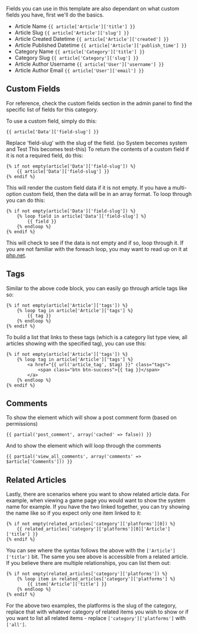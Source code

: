 Fields you can use in this template are also dependant on what custom fields you have, first we'll do the basics.

* Article Name `{{ article['Article']['title'] }}`
* Article Slug `{{ article['Article']['slug'] }}`
* Article Created Datetime `{{ article['Article']['created'] }}`
* Article Published Datetime `{{ article['Article']['publish_time'] }}`
* Category Name `{{ article['Category']['title'] }}`
* Category Slug `{{ article['Category']['slug'] }}`
* Article Author Username `{{ article['User']['username'] }}`
* Article Author Email `{{ article['User']['email'] }}`

Custom Fields
-------------

For reference, check the custom fields section in the admin panel to find the specific list of fields for this category.

To use a custom field, simply do this:

`{{ article['Data']['field-slug'] }}`

Replace 'field-slug' with the slug of the field. (so System becomes system and Test This becomes test-this) To return the contents of a custom field if it is not a required field, do this:

    {% if not empty(article['Data']['field-slug']) %}
        {{ article['Data']['field-slug'] }}
    {% endif %}

This will render the custom field data if it is not empty. If you have a multi-option custom field, then the data will be in an array format. To loop through you can do this:

    {% if not empty(article['Data']['field-slug']) %}
        {% loop field in article['Data']['field-slug'] %}
            {{ field }}
        {% endloop %}
    {% endif %}

This will check to see if the data is not empty and if so, loop through it. If you are not familiar with the foreach loop, you may want to read up on it at [php.net](http://www.php.net/manual/en/control-structures.foreach.php).

Tags
----

Similar to the above code block, you can easily go through article tags like so:

    {% if not empty(article['Article']['tags']) %}
        {% loop tag in article['Article']['tags'] %}
            {{ tag }}
        {% endloop %}
    {% endif %}

To build a list that links to these tags (which is a category list type view, all articles showing with the specified tag), you can use this:

    {% if not empty(article['Article']['tags']) %}
        {% loop tag in article['Article']['tags'] %}
            <a href="{{ url('article_tag', $tag) }}" class="tags">
                <span class="btn btn-success">{{ tag }}</span>
            </a>
        {% endloop %}
    {% endif %}

Comments
--------

To show the element which will show a post comment form (based on permissions)

`{{ partial('post_comment', array('cached' => false)) }}`

And to show the element which will loop through the comments

`{{ partial('view_all_comments', array('comments' => $article['Comments'])) }}`

Related Articles
----------------

Lastly, there are scenarios where you want to show related article data. For example, when viewing a game page you would want to show the system name for example.
If you have the two linked together, you can try showing the name like so if you expect only one item linked to it:

    {% if not empty(related_articles['category']['platforms'][0]) %}
        {{ related_articles['category']['platforms'][0]['Article']['title'] }}
    {% endif %}

You can see where the syntax follows the above with the `['Article']['title']` bit. The same you see above is accessible from a related article. If you believe there are multiple
relationships, you can list them out:

    {% if not empty(related_articles['category']['platforms']) %}
        {% loop item in related_articles['category']['platforms'] %}
            {{ item['Article']['title'] }}
        {% endloop %}
    {% endif %}

For the above two examples, the platforms is the slug of the category, replace that with whatever category of related items you wish to show or if you want to list all related items -
replace `['category']['platforms']` with `['all']`.